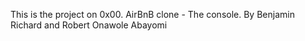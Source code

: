 This is the project on
0x00. AirBnB clone - The console.
By Benjamin Richard and Robert Onawole Abayomi
